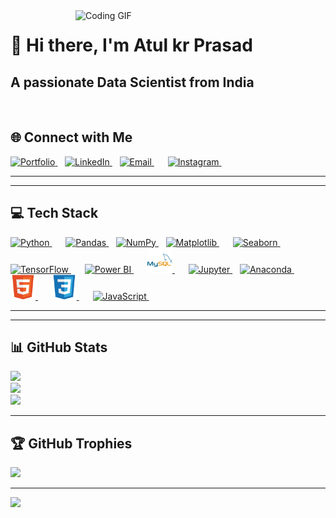 <img src="https://github.com/user-attachments/assets/9addb85a-5029-4555-9ad0-002d07e88a4f" width="400" align="right" alt="Coding GIF" />

# 👋 Hi there, I'm Atul kr Prasad  

<h2>A passionate Data Scientist from India</h2>
<br>

## 🌐 Connect with Me  
<p align="left">
  <a href="[https://www.linkedin.com/in/atul-kr-prasad-515835266/](https://atulkr-tech.netlify.app/)" target="_blank" rel="noreferrer">
  <img src="https://img.icons8.com/?size=512&id=1CnGoAOeFulJ&format=png" alt="Portfolio" width="40" height="40"/>
</a>&nbsp;&nbsp;

  <a href="https://www.linkedin.com/in/atul-kr-prasad-515835266/" target="_blank" rel="noreferrer">
  <img src="https://upload.wikimedia.org/wikipedia/commons/8/81/LinkedIn_icon.svg" alt="LinkedIn" width="40" height="40"/>
</a>&nbsp;&nbsp;
  <a href="mailto:atulkumarprasad62@gmail.com" target="_blank" rel="noreferrer" style="margin-right:10px;">
  <img src="https://upload.wikimedia.org/wikipedia/commons/4/4e/Mail_%28iOS%29.svg" alt="Email" width="40" height="40"/>
</a>&nbsp;&nbsp;
  <a href="https://www.instagram.com/kumar.kunal.12/" target="_blank" rel="noreferrer">
  <img src="https://upload.wikimedia.org/wikipedia/commons/a/a5/Instagram_icon.png" alt="Instagram" width="40" height="40"/>
</a>&nbsp;&nbsp;
</p>

---
---


## 💻 Tech Stack  
<p align="left">
  <!-- Python -->
  <a href="https://www.python.org" target="_blank" rel="noreferrer" style="margin-right: 10px;">
    <img src="https://upload.wikimedia.org/wikipedia/commons/c/c3/Python-logo-notext.svg" alt="Python" width="40" height="40"/>
  </a>&nbsp;&nbsp;

  <a href="https://icons8.com/icon/xSkewUSqtErH/pandas" target="_blank" rel="noreferrer">
  <img src="https://img.icons8.com/?size=512&id=xSkewUSqtErH&format=png" alt="Pandas" width="40" height="40"/>
</a>&nbsp;&nbsp;


  <a href="https://icons8.com/icon/aR9CXyMagKIS/numpy" target="_blank" rel="noreferrer">
  <img src="https://img.icons8.com/?size=512&id=aR9CXyMagKIS&format=png" alt="NumPy" width="40" height="40"/>
</a>&nbsp;&nbsp;



  <!-- Matplotlib -->
  <a href="https://matplotlib.org/" target="_blank" rel="noreferrer" style="margin-right: 10px;">
    <img src="https://upload.wikimedia.org/wikipedia/commons/8/84/Matplotlib_icon.svg" alt="Matplotlib" width="40" height="40"/>
  </a>&nbsp;&nbsp;

  <a href="https://seaborn.pydata.org/" target="_blank" rel="noreferrer" style="margin-right: 10px;">
                    <img src="https://seaborn.pydata.org/_static/logo-wide-lightbg.svg" alt="Seaborn" width="80" height="50" />
                </a>&nbsp;&nbsp;

  <a href="https://icons8.com/icon/n3QRpDA7KZ7P/tensorflow" target="_blank" rel="noreferrer" style="margin-right: 10px;">
    <img src="https://img.icons8.com/color/48/n3QRpDA7KZ7P/tensorflow.png" alt="TensorFlow" width="40" height="40" />
</a>&nbsp;&nbsp;

  <!-- Power BI -->
  <a href="https://powerbi.microsoft.com/" target="_blank" rel="noreferrer" style="margin-right: 10px;">
    <img src="https://upload.wikimedia.org/wikipedia/commons/c/cf/New_Power_BI_Logo.svg" alt="Power BI" width="40" height="40"/>
  </a>&nbsp;&nbsp;

  


  <!-- MySQL -->
  <a href="https://www.mysql.com/" target="_blank" rel="noreferrer" style="margin-right: 10px;">
    <img src="https://raw.githubusercontent.com/devicons/devicon/master/icons/mysql/mysql-original-wordmark.svg" alt="MySQL" width="40" height="40"/>
  </a>&nbsp;&nbsp;

  <a href="https://icons8.com/icon/J0SgMWzAxqFj/jupyter" target="_blank" rel="noreferrer">
  <img src="https://img.icons8.com/?size=512&id=J0SgMWzAxqFj&format=png" alt="Jupyter" width="40" height="40"/>
</a>&nbsp;&nbsp;

<a href="https://icons8.com/icon/F4uMFPZgS0gt/anaconda" target="_blank" rel="noreferrer" style="margin-right: 10px;">
    <img src="https://img.icons8.com/?size=48&id=F4uMFPZgS0gt&format=png" alt="Anaconda" width="40" height="40" />
</a>&nbsp;&nbsp;


  <!-- HTML -->
  <a href="https://developer.mozilla.org/en-US/docs/Web/HTML" target="_blank" rel="noreferrer" style="margin-right: 10px;">
    <img src="https://raw.githubusercontent.com/devicons/devicon/master/icons/html5/html5-original.svg" alt="HTML" width="40" height="40"/>
  </a>&nbsp;&nbsp;

  <!-- CSS -->
  <a href="https://developer.mozilla.org/en-US/docs/Web/CSS" target="_blank" rel="noreferrer" style="margin-right: 10px;">
    <img src="https://raw.githubusercontent.com/devicons/devicon/master/icons/css3/css3-original.svg" alt="CSS" width="40" height="40"/>
  </a>&nbsp;&nbsp;

  <a href="https://icons8.com/icon/PXTY4q2Sq2lG/javascript" target="_blank" rel="noreferrer">
  <img src="https://img.icons8.com/?size=512&id=PXTY4q2Sq2lG&format=png" alt="JavaScript" width="40" height="40"/>
</a>&nbsp;&nbsp;

</p>








---
---
## 📊 GitHub Stats  

![](https://github-readme-stats.vercel.app/api/top-langs/?username=KrAtulHub&theme=dark&hide_border=false&include_all_commits=true&count_private=false&layout=compact) <br>
![](https://nirzak-streak-stats.vercel.app/?user=KrAtulHub&theme=dark&hide_border=false) <br>
![](https://github-readme-stats.vercel.app/api?username=KrAtulHub&theme=dark&hide_border=false&include_all_commits=true&count_private=false) 


---

## 🏆 GitHub Trophies  
![](https://github-profile-trophy.vercel.app/?username=KrAtulHub&theme=cobalt&no-frame=false&no-bg=true&margin-w=4)

---

[![](https://visitcount.itsvg.in/api?id=KrAtulHub&icon=0&color=0)](https://visitcount.itsvg.in)

<!-- Proudly created with GPRM ( https://gprm.itsvg.in ) -->


<!-- Proudly created with GPRM ( https://gprm.itsvg.in ) -->


